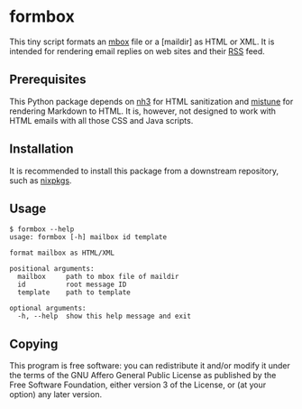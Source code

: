 # formbox

This tiny script formats an [mbox] file or a [maildir] as HTML or XML.
It is intended for rendering email replies on web sites and their [RSS] feed.

## Prerequisites

This Python package depends on [nh3] for HTML sanitization
and [mistune] for rendering Markdown to HTML.  It is, however,
not designed to work with HTML emails with all those CSS and Java scripts.

## Installation

It is recommended to install this package from a downstream repository,
such as [nixpkgs].

## Usage

```console
$ formbox --help
usage: formbox [-h] mailbox id template

format mailbox as HTML/XML

positional arguments:
  mailbox     path to mbox file of maildir
  id          root message ID
  template    path to template

optional arguments:
  -h, --help  show this help message and exit
```

## Copying

This program is free software: you can redistribute it and/or modify
it under the terms of the GNU Affero General Public License as published
by the Free Software Foundation, either version 3 of the License, or
(at your option) any later version.

[mbox]: https://en.wikipedia.org/wiki/Mbox
[RSS]: https://www.rssboard.org
[nh3]: https://nh3.readthedocs.io
[mistune]: https://mistune.lepture.com
[nixpkgs]: https://search.nixos.org/packages?query=formbox
